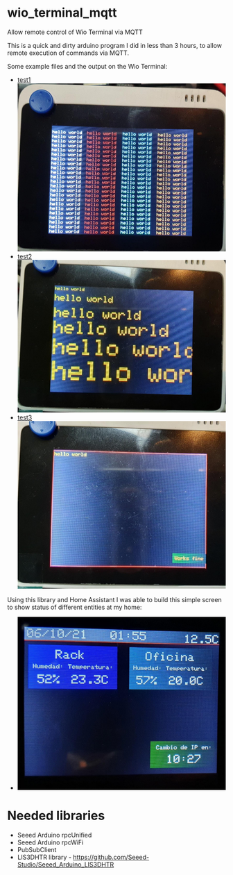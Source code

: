 # wio_terminal_mqtt
Allow remote control of Wio Terminal via MQTT

This is a quick and dirty arduino program I did in less than 3 hours, to allow remote execution 
of commands via MQTT.

Some example files and the output on the Wio Terminal:

- [test1](tests/test1.txt) ![test1](/tests/test1.jpeg)
- [test2](tests/test2.txt) ![test2](/tests/test2.jpeg)
- [test3](tests/test3.txt) ![test3](/tests/test3.jpeg)

Using this library and Home Assistant I was able to build this simple screen to show status of different entities at my home:

- ![screen.jpeg](/screen.jpeg)

# Needed libraries
- Seeed Arduino rpcUnified
- Seeed Arduino rpcWiFi
- PubSubClient
- LIS3DHTR library - https://github.com/Seeed-Studio/Seeed_Arduino_LIS3DHTR
